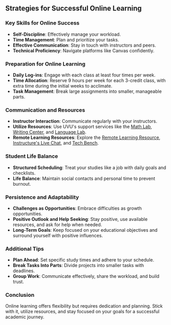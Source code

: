 ## Strategies for Successful Online Learning

### Key Skills for Online Success
- **Self-Discipline**: Effectively manage your workload.
- **Time Management**: Plan and prioritize your tasks.
- **Effective Communication**: Stay in touch with instructors and peers.
- **Technical Proficiency**: Navigate platforms like Canvas confidently.

### Preparation for Online Learning
- **Daily Log-ins**: Engage with each class at least four times per week.
- **Time Allocation**: Reserve 9 hours per week for each 3-credit class, with extra time during the initial weeks to acclimate.
- **Task Management**: Break large assignments into smaller, manageable parts.

### Communication and Resources
- **Instructor Interaction**: Communicate regularly with your instructors.
- **Utilize Resources**: Use UVU's support services like the [Math Lab](https://www.uvu.edu/mathlab/), [Writing Center](https://www.uvu.edu/writingcenter/), and [Language Lab](https://www.uvu.edu/lang/lab/).
- **Remote Learning Resources**: Explore the [Remote Learning Resource](https://www.uvu.edu/itservices/remote/index.html), [Instructure's Live Chat](https://cases.canvaslms.com/liveagentchat?chattype=student&sfid=001A00000085cNxIAI), and [Tech Bench](https://www.uvu.edu/oit/desktopsupport/techbench.html).

### Student Life Balance
- **Structured Scheduling**: Treat your studies like a job with daily goals and checklists.
- **Life Balance**: Maintain social contacts and personal time to prevent burnout.

### Persistence and Adaptability
- **Challenges as Opportunities**: Embrace difficulties as growth opportunities.
- **Positive Outlook and Help Seeking**: Stay positive, use available resources, and ask for help when needed.
- **Long-Term Goals**: Keep focused on your educational objectives and surround yourself with positive influences.

### Additional Tips
- **Plan Ahead**: Set specific study times and adhere to your schedule.
- **Break Tasks Into Parts**: Divide projects into smaller tasks with deadlines.
- **Group Work**: Communicate effectively, share the workload, and build trust.

### Conclusion
Online learning offers flexibility but requires dedication and planning. Stick with it, utilize resources, and stay focused on your goals for a successful academic journey.
